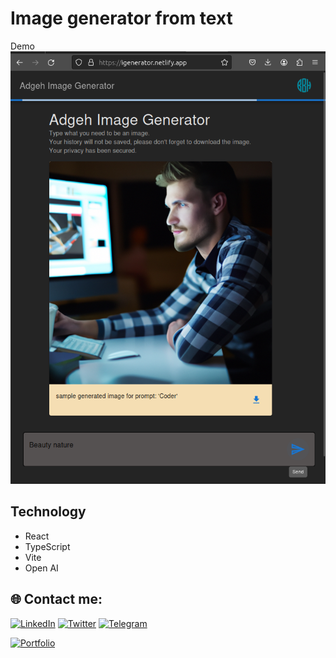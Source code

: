# Image generator from text
Demo
<img src="./public/demo.png" />
## Technology
- React
- TypeScript
- Vite
- Open AI

## 🌐 Contact me:
[![LinkedIn](https://img.shields.io/badge/LinkedIn-%230077B5.svg?logo=linkedin&logoColor=white)](https://linkedin.com/in/adgehbirhane) [![Twitter](https://img.shields.io/badge/Twitter-%231DA1F2.svg?logo=Twitter&logoColor=white)](https://twitter.com/adgehbirhane) [![Telegram](https://img.shields.io/badge/Telegram-%232CA5E0.svg?logo=telegram&logoColor=white)](https://t.me/adgehbirhane) 

[![Portfolio](https://img.shields.io/badge/Portfolio-%232696F1.svg?style=for-the-badge&logo=webflow&logoColor=white)](https://belaybirhanu.netlify.app) 

